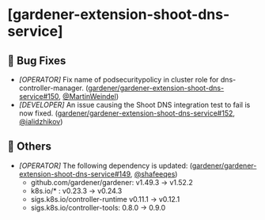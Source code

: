 # [gardener-extension-shoot-dns-service]
## 🐛 Bug Fixes
* *[OPERATOR]* Fix name of podsecuritypolicy in cluster role for dns-controller-manager. ([gardener/gardener-extension-shoot-dns-service#150](https://github.com/gardener/gardener-extension-shoot-dns-service/pull/150), [@MartinWeindel](https://github.com/MartinWeindel))
* *[DEVELOPER]* An issue causing the Shoot DNS integration test to fail is now fixed. ([gardener/gardener-extension-shoot-dns-service#152](https://github.com/gardener/gardener-extension-shoot-dns-service/pull/152), [@ialidzhikov](https://github.com/ialidzhikov))
## 🏃 Others
* *[OPERATOR]* The following dependency is updated: ([gardener/gardener-extension-shoot-dns-service#149](https://github.com/gardener/gardener-extension-shoot-dns-service/pull/149), [@shafeeqes](https://github.com/shafeeqes))
  * github.com/gardener/gardener: v1.49.3 -> v1.52.2
  * k8s.io/* : v0.23.3 -> v0.24.3
  * sigs.k8s.io/controller-runtime v0.11.1 -> v0.12.1
  * sigs.k8s.io/controller-tools: 0.8.0 -> 0.9.0